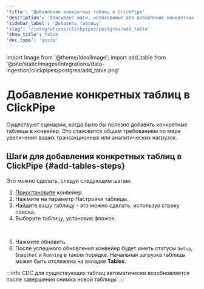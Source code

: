 ```yaml
---
'title': 'Добавление конкретных таблиц в ClickPipe'
'description': 'Описывает шаги, необходимые для добавления конкретных таблиц в ClickPipe.'
'sidebar_label': 'Добавить таблицу'
'slug': '/integrations/clickpipes/postgres/add_table'
'show_title': false
'doc_type': 'guide'
---
```


import Image from '@theme/IdealImage';
import add_table from '@site/static/images/integrations/data-ingestion/clickpipes/postgres/add_table.png'


# Добавление конкретных таблиц в ClickPipe

Существуют сценарии, когда было бы полезно добавить конкретные таблицы в конвейер. Это становится общим требованием по мере увеличения ваших транзакционных или аналитических нагрузок.

## Шаги для добавления конкретных таблиц в ClickPipe {#add-tables-steps}

Это можно сделать, следуя следующим шагам:
1. [Приостановите](./pause_and_resume.md) конвейер.
2. Нажмите на параметр Настройки таблицы.
3. Найдите вашу таблицу - это можно сделать, используя строку поиска.
4. Выберите таблицу, установив флажок.
<br/>
<Image img={add_table} border size="md"/>

5. Нажмите обновить.
6. После успешного обновления конвейер будет иметь статусы `Setup`, `Snapshot` и `Running` в таком порядке. Начальная загрузка таблицы может быть отслежена на вкладке **Tables**.

:::info
CDC для существующих таблиц автоматически возобновляется после завершения снимка новой таблицы.
:::
